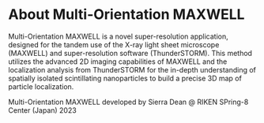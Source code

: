 # About Multi-Orientation MAXWELL
Multi-Orientation MAXWELL is a novel super-resolution application, designed for the tandem use of the X-ray light sheet microscope (MAXWELL) and super-resolution software (ThunderSTORM). This method utilizes the advanced 2D imaging capabilities of MAXWELL and the localization analysis from ThunderSTORM for the in-depth understanding of spatially isolated scintillating nanoparticles to build a precise 3D map of particle localization.

Multi-Orientation MAXWELL developed by Sierra Dean @ RIKEN SPring-8 Center (Japan) 2023
